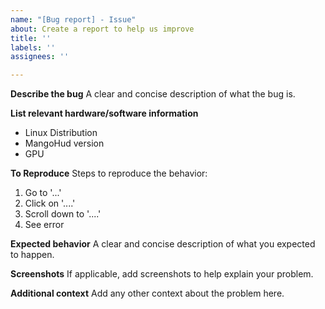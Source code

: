 ```yaml
---
name: "[Bug report] - Issue"
about: Create a report to help us improve
title: ''
labels: ''
assignees: ''

---
```


**Describe the bug**
A clear and concise description of what the bug is.

**List relevant hardware/software information**
- Linux Distribution
- MangoHud version
- GPU

**To Reproduce**
Steps to reproduce the behavior:
1. Go to '...'
2. Click on '....'
3. Scroll down to '....'
4. See error

**Expected behavior**
A clear and concise description of what you expected to happen.

**Screenshots**
If applicable, add screenshots to help explain your problem.

**Additional context**
Add any other context about the problem here.
